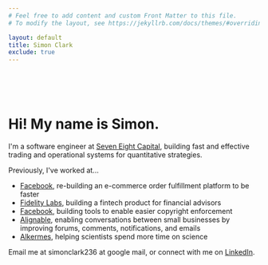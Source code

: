 ```yaml
---
# Feel free to add content and custom Front Matter to this file.
# To modify the layout, see https://jekyllrb.com/docs/themes/#overriding-theme-defaults

layout: default
title: Simon Clark
exclude: true
---
```

<br />
<br />
<br />


# Hi! My name is Simon.

I'm a software engineer at <a href="https://www.seveneightcapital.com">Seven Eight Capital</a>, building fast and effective trading and operational systems for quantitative strategies.


Previously, I've worked at... 

* <a href="https://www.facebook.com">Facebook</a>, re-building an e-commerce order fulfillment platform to be faster
* <a href="https://www.fidelitylabs.com">Fidelity Labs</a>, building a fintech product for financial advisors
* <a href="https://www.facebook.com">Facebook</a>, building tools to enable easier copyright enforcement 
* <a href="https://www.alignable.com">Alignable</a>, enabling conversations between small businesses by improving forums, comments, notifications, and emails
* <a href="https://www.alkermes.com">Alkermes</a>, helping scientists spend more time on science

Email me at simonclark236 at google mail, or connect with me on <a href="https://www.linkedin.com/in/simon-clark"> LinkedIn</a>. 
